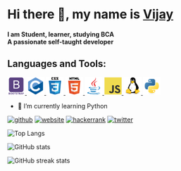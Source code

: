 # Hi there 👋, my name is [Vijay](https://vijaysai-22.github.io/)
#### I am Student, learner, studying BCA <br>  A passionate self-taught developer

## Languages and Tools:
<p align="left"> <a href="#"> <img src="https://raw.githubusercontent.com/devicons/devicon/master/icons/bootstrap/bootstrap-plain-wordmark.svg" alt="bootstrap" width="40" height="40"/> </a> <a href="#"> <img src="https://raw.githubusercontent.com/devicons/devicon/master/icons/c/c-original.svg" alt="c" width="40" height="40"/> </a> <a href="#"> <img src="https://raw.githubusercontent.com/devicons/devicon/master/icons/css3/css3-original-wordmark.svg" alt="css3" width="40" height="40"/> </a> <a href="#"> <img src="https://raw.githubusercontent.com/devicons/devicon/master/icons/html5/html5-original-wordmark.svg" alt="html5" width="40" height="40"/> </a> <a href="#"> <img src="https://raw.githubusercontent.com/devicons/devicon/master/icons/java/java-original.svg" alt="java" width="40" height="40"/> </a> <a href="#"> <img src="https://raw.githubusercontent.com/devicons/devicon/master/icons/javascript/javascript-original.svg" alt="javascript" width="40" height="40"/> </a> <a href="#"> <img src="https://raw.githubusercontent.com/devicons/devicon/master/icons/linux/linux-original.svg" alt="linux" width="40" height="40"/> </a> <a href="#"> <img src="https://raw.githubusercontent.com/devicons/devicon/master/icons/python/python-original.svg" alt="python" width="40" height="40"/> </a> </p>


- 🌱 I’m currently learning Python 


[<img src='https://cdn.jsdelivr.net/npm/simple-icons@3.0.1/icons/github.svg' alt='github' height='40'>](https://github.com/vijaySai-22)  [<img src='https://cdn.jsdelivr.net/npm/simple-icons@3.0.1/icons/icloud.svg' alt='website' height='40'>](https://vijaysai-22.github.io/)  [<img src='https://cdn.jsdelivr.net/npm/simple-icons@3.0.1/icons/hackerrank.svg' alt='hackerrank' height='40'>](https://www.hackerrank.com/vijaysaiprasadp1?hr_r=1) [<img src='https://cdn.jsdelivr.net/npm/simple-icons@3.0.1/icons/twitter.svg' alt='twitter' height='40'>](https://twitter.com/vijaySai_22)  

![Top Langs](https://github-readme-stats.vercel.app/api/top-langs/?username=vijaySai-22)

![GitHub stats](https://github-readme-stats.vercel.app/api?username=vijaySai-22&show_icons=true)  

![GitHub streak stats](https://github-readme-streak-stats.herokuapp.com/?user=vijaySai-22)  
